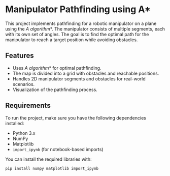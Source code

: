 # Manipulator Pathfinding using A*

This project implements pathfinding for a robotic manipulator on a plane using the **A* algorithm**. The manipulator consists of multiple segments, each with its own set of angles. The goal is to find the optimal path for the manipulator to reach a target position while avoiding obstacles.

## Features

- Uses **A* algorithm** for optimal pathfinding.
- The map is divided into a grid with obstacles and reachable positions.
- Handles 2D manipulator segments and obstacles for real-world scenarios.
- Visualization of the pathfinding process.

## Requirements

To run the project, make sure you have the following dependencies installed:

- Python 3.x
- NumPy
- Matplotlib
- `import_ipynb` (for notebook-based imports)

You can install the required libraries with:

```bash
pip install numpy matplotlib import_ipynb
